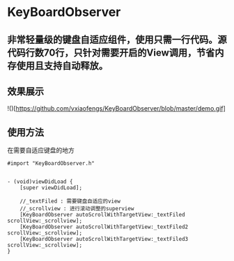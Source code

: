 # KeyBoardObserver


## 非常轻量级的键盘自适应组件，使用只需一行代码。源代码行数70行，只针对需要开启的View调用，节省内存使用且支持自动释放。

## 效果展示
!()[https://github.com/vxiaofengs/KeyBoardObserver/blob/master/demo.gif]

## 使用方法

在需要自适应键盘的地方

```
#import "KeyBoardObserver.h"


- (void)viewDidLoad {
    [super viewDidLoad];
    
    //_textFiled : 需要键盘自适应的view
    //_scrollview : 进行滚动调整的superview
    [KeyBoardObserver autoScrollWithTargetView:_textFiled scrollView:_scrollview];
    [KeyBoardObserver autoScrollWithTargetView:_textFiled2 scrollView:_scrollview];
    [KeyBoardObserver autoScrollWithTargetView:_textFiled3 scrollView:_scrollview];
}
```

